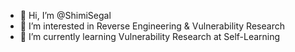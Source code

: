 - 👋 Hi, I’m @ShimiSegal
- 👀 I’m interested in Reverse Engineering & Vulnerability Research 
- 🌱 I’m currently learning Vulnerability Research at Self-Learning 